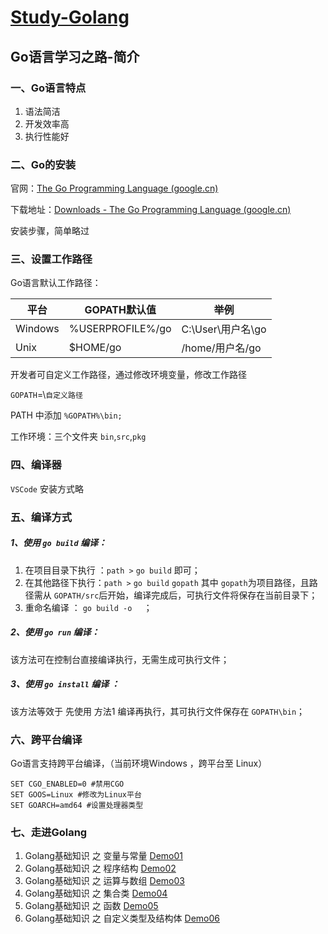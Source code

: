 # [Study-Golang](https://studygolang.com/pkgdoc)

## Go语言学习之路-简介

### 一、Go语言特点

1. 语法简洁
2. 开发效率高
3. 执行性能好

### 二、Go的安装

官网：[The Go Programming Language (google.cn)](https://golang.google.cn/)

下载地址：[Downloads - The Go Programming Language (google.cn)](https://golang.google.cn/dl/)

安装步骤，简单略过

### 三、设置工作路径

Go语言默认工作路径：

| 平台    | GOPATH默认值     | 举例              |
| ------- | ---------------- | ----------------- |
| Windows | %USERPROFILE%/go | C:\User\用户名\go |
| Unix    | $HOME/go         | /home/用户名/go   |

开发者可自定义工作路径，通过修改环境变量，修改工作路径

`GOPATH`=\\`自定义路径`

PATH 中添加 `%GOPATH%\bin;`

工作环境：三个文件夹 `bin`,`src`,`pkg` 

### 四、编译器

`VSCode` 安装方式略

### 五、编译方式

##### 1、使用 `go build` 编译：

1. 在项目目录下执行 ：`path >` `go build` 即可；
2. 在其他路径下执行：`path >` `go build`  `gopath` 其中  `gopath`为项目路径，且路径需从 `GOPATH/src`后开始，编译完成后，可执行文件将保存在当前目录下；
3. 重命名编译 ： `go build -o  ` ；

##### 2、使用 `go run` 编译：

该方法可在控制台直接编译执行，无需生成可执行文件；

##### 3、使用 `go install` 编译 ：

该方法等效于 先使用 方法1 编译再执行，其可执行文件保存在 `GOPATH\bin`；

### 六、跨平台编译

Go语言支持跨平台编译，（当前环境Windows ，跨平台至 Linux）

```shell
SET CGO_ENABLED=0 #禁用CGO
SET GOOS=Linux #修改为Linux平台
SET GOARCH=amd64 #设置处理器类型
```

### 七、走进Golang

1. Golang基础知识 之 变量与常量 [Demo01](/Demo01/)
2. Golang基础知识 之 程序结构 [Demo02](/Demo02/)
3. Golang基础知识 之 运算与数组 [Demo03](/Demo03/)
4. Golang基础知识 之 集合类 [Demo04](/Demo04/)
5. Golang基础知识 之 函数 [Demo05](/Demo05/)
6. Golang基础知识 之 自定义类型及结构体 [Demo06](/Demo06/)